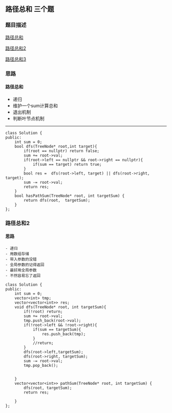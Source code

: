 ## 路径总和 三个题

### 题目描述

[路径总和](https://leetcode.cn/problems/path-sum/discussion/)

[路径总和2](https://leetcode.cn/problems/path-sum-ii/description/)

[路径总和3]()

### 思路

#### 路径总和

- 递归
- 维护一个sum计算总和
- 退出机制
- 判断叶节点机制

---
```
class Solution {
public:
    int sum = 0;
    bool dfs(TreeNode* root,int target){
        if(root == nullptr) return false;
        sum += root->val;
        if(root->left == nullptr && root->right == nullptr){
            if(sum == target) return true;
        }
        bool res =  dfs(root->left, target) || dfs(root->right, target);
        sum -= root->val;
        return res;
    }
    bool hasPathSum(TreeNode* root, int targetSum) {
        return dfs(root,  targetSum);
    }
};

```

### 路径总和2
#### 思路

    - 递归
    - 用数组存储
    - 带入参数的没错
    - 全局参数的记得返回
    - 最好用全局参数
    - 不然容易忘了返回

```
class Solution {
public:
    int sum = 0;
    vector<int> tmp;
    vector<vector<int>> res;
    void dfs(TreeNode* root, int targetSum){
        if(!root) return;
        sum += root->val;
        tmp.push_back(root->val);
        if(!root->left && !root->right){
            if(sum == targetSum){
                res.push_back(tmp);
            }
            //return;
        }
        dfs(root->left,targetSum);
        dfs(root->right, targetSum);
        sum -= root->val;
        tmp.pop_back();
        
        
    }
    vector<vector<int>> pathSum(TreeNode* root, int targetSum) {
        dfs(root, targetSum);
        return res;

    }
};

```


